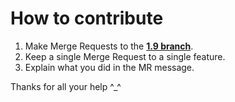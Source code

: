 # How to contribute

1. Make Merge Requests to the [**1.9 branch**][1.9-branch].
2. Keep a single Merge Request to a single feature.
3. Explain what you did in the MR message.

Thanks for all your help ^\_^

[1.9-branch]: https://gitlab.com/Kwoth/nadekobot/tree/1.9
